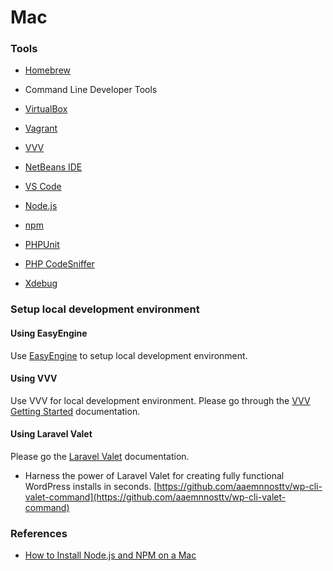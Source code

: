 # Mac

### **Tools**

* [Homebrew](https://brew.sh/ "Homebrew")

* Command Line Developer Tools

* [VirtualBox](https://www.virtualbox.org/ "VirtualBox")

* [Vagrant](https://www.vagrantup.com/ "Vagrant")

* [VVV](https://varyingvagrantvagrants.org/ "Varying Vagrant Vagrants")

* [NetBeans IDE](https://netbeans.org/downloads/ "NetBeans IDE")

* [VS Code](/tools/vs-code.md "VS Code")

* [Node.js](https://nodejs.org/en/ "Node.js")

* [npm](https://www.npmjs.com/ "npm")

* [PHPUnit](https://phpunit.de/manual/current/en/installation.html "PHPUnit")

* [PHP CodeSniffer](//tools/code-sniffer.md)

* [Xdebug](/tools/xdebug.md)

### Setup local development environment

#### Using EasyEngine
Use [EasyEngine](https://easyengine.io/) to setup local development environment.

#### Using VVV

Use VVV for local development environment. Please go through the [VVV Getting Started](https://varyingvagrantvagrants.org/docs/en-US/installation/) documentation.

#### Using Laravel Valet

Please go the [Laravel Valet](https://laravel.com/docs/5.5/valet) documentation.

* Harness the power of Laravel Valet for creating fully functional WordPress installs in seconds. [https://github.com/aaemnnosttv/wp-cli-valet-command](https://github.com/aaemnnosttv/wp-cli-valet-command)

### **References**

* [How to Install Node.js and NPM on a Mac](http://blog.teamtreehouse.com/install-node-js-npm-mac)
